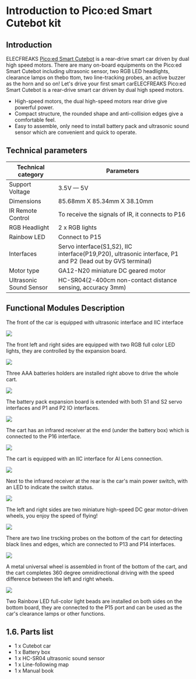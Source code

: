 # Introduction to Pico:ed Smart Cutebot kit
## Introduction
ELECFREAKS [Pico:ed Smart Cutebot](https://shop.elecfreaks.com/products/elecfreaks-pico-ed-smart-cutebot-kit-with-pico-ed-board?_pos=2&_sid=40bbc85e4&_ss=r)  is a rear-drive smart car driven by dual high speed motors.
There are many on-board equipments on the Pico:ed Smart Cutebot including ultrasonic sensor, two RGB LED headlights, clearance lamps on thebo ttom, two line-tracking probes, an active buzzer as the horn and so on! Let's drive your first smart carELECFREAKS Pico:ed Smart Cutebot is a rear-drive smart car driven by dual high speed motors.

-  High-speed motors, the dual high-speed motors rear drive give powerful power.
-  Compact structure, the rounded shape and anti-collision edges give a comfortable feel.
- Easy to assemble, only need to install battery pack and ultrasonic sound sensor which are convenient and quick to operate.

## Technical parameters

| **Technical category** | **Parameters** |
| --- | --- |
| Support Voltage | 3.5V — 5V |
| Dimensions | 85.68mm X 85.34mm X 38.10mm |
| IR Remote Control | To receive the signals of IR, it connects to P16 |
| RGB Headlight | 2 x RGB lights |
| Rainbow LED | Connect to P15 |
| Interfaces | Servo interface(S1,S2), IIC interface(P19,P20), ultrasonic interface, P1 and P2 (lead out by GVS terminal) |
| Motor type | GA12-N20 miniature DC geared motor |
| Ultrasonic Sound Sensor | HC-SR04(2-400cm non-contact distance sensing, accuracy 3mm) |

## Functional Modules Description
The front of the car is equipped with ultrasonic interface and IIC interface

![](./images/pico-cutebot-01.png)

The front left and right sides are equipped with two RGB full color LED lights, they are controlled by the expansion board.

![](./images/pico-cutebot-02.png)

Three AAA batteries holders are installed right above to drive the whole cart.

![](./images/pico-cutebot-03.png)

The battery pack expansion board is extended with both S1 and S2 servo interfaces and P1 and P2 IO interfaces.

![](./images/pico-cutebot-04.png)

The cart has an infrared receiver at the end (under the battery box) which is connected to the P16 interface.

![](./images/pico-cutebot-05.png)

The cart is equipped with an IIC interface for AI Lens connection.

![](./images/pico-cutebot-06.png)

Next to the infrared receiver at the rear is the car's main power switch, with an LED to indicate the switch status.

![](./images/pico-cutebot-07.png)

The left and right sides are two miniature high-speed DC gear motor-driven wheels, you enjoy the speed of flying!

![](./images/pico-cutebot-08.png)

There are two line trscking probes on the bottom of the cart for detecting black lines and edges, which are connected to P13 and P14 interfaces.

![](./images/pico-cutebot-09.png)

A metal universal wheel is assembled in front of the bottom of the cart, and the cart completes 360 degree omnidirectional driving with the speed difference between the left and right wheels.

![](./images/pico-cutebot-10.png)

Two Rainbow LED full-color light beads are installed on both sides on the bottom board, they are connected to the P15 port and can be used as the car's clearance lamps or other functions.



## 1.6. Parts list

- 1 x Cutebot car
- 1 x Battery box
- 1 x HC-SR04 ultrasonic sound sensor
- 1 x Line-following map
- 1 x Manual book
